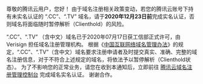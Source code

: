 尊敬的腾讯云用户，您好！
由于域名注册相关政策变动，若您的腾讯云账号下持有未实名认证的 “.CC”、“.TV” 域名，请于**2020年12月23日前**完成实名认证，否则域名将面临随时暂停解析（Clienthold）的风险。

“.CC”、“.TV” （含中文）域名已于2020年07月17日获工信部正式许可，由 Verisign 担任域名注册管理机构。
根据《[中国互联网络域名管理办法](http://www.gov.cn/gongbao/content/2005/content_64290.htm)》的规定，“.CC”、“.TV”（含中文）域名要求注册申请者及时提交真实、准确、完整的域名注册信息，对于不符合上述规定的域名，将依法予以暂停解析（Clienthold状态）。 
为了不影响您的正常业务，请您在收到本通知后，立即前往 [腾讯云域名注册管理控制台](https://console.cloud.tencent.com/domain) 完成域名实名认证。 谢谢合作。
